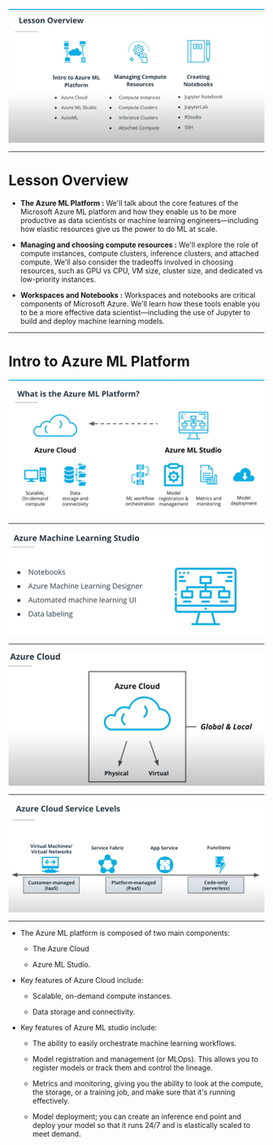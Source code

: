 ![](screen1.png)

---
# Lesson Overview

* **The Azure ML Platform :** We'll talk about the core features of the Microsoft Azure ML platform and how they enable us to be more productive as data scientists or machine learning engineers—including how elastic resources give us the power to do ML at scale.

* **Managing and choosing compute resources :** We'll explore the role of compute instances, compute clusters, inference clusters, and attached compute. We'll also consider the tradeoffs involved in choosing resources, such as GPU vs CPU, VM size, cluster size, and dedicated vs low-priority instances.

* **Workspaces and Notebooks :** Workspaces and notebooks are critical components of Microsoft Azure. We'll learn how these tools enable you to be a more effective data scientist—including the use of Jupyter to build and deploy machine learning models.


___

# Intro to Azure ML Platform

![](screen2.png)

---

![](screen3.png)

---

![](screen4.png)

---

![](screen5.png)


---

* The Azure ML platform is composed of two main components: 
	* The Azure Cloud  
	
	* Azure ML Studio.

* Key features of Azure Cloud include:

	* Scalable, on-demand compute instances.
	
	* Data storage and connectivity.

* Key features of Azure ML studio include:

	* The ability to easily orchestrate machine learning workflows.
	
	* Model registration and management (or MLOps). This allows you to register models or track them and control the lineage.
	
	* Metrics and monitoring, giving you the ability to look at the compute, the storage, or a training job, and make sure that it's running effectively.
	
	* Model deployment; you can create an inference end point and deploy your model so that it runs 24/7 and is elastically scaled to meet demand.
















